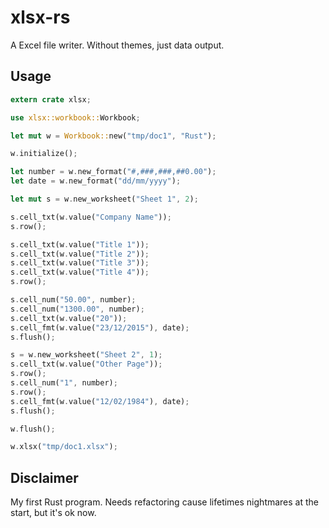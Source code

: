 # xlsx-rs

A Excel file writer. Without themes, just data output.

## Usage

```rust
extern crate xlsx;

use xlsx::workbook::Workbook;

let mut w = Workbook::new("tmp/doc1", "Rust");

w.initialize();

let number = w.new_format("#,###,###,##0.00");
let date = w.new_format("dd/mm/yyyy");

let mut s = w.new_worksheet("Sheet 1", 2);

s.cell_txt(w.value("Company Name"));
s.row();

s.cell_txt(w.value("Title 1"));
s.cell_txt(w.value("Title 2"));
s.cell_txt(w.value("Title 3"));
s.cell_txt(w.value("Title 4"));
s.row();

s.cell_num("50.00", number);
s.cell_num("1300.00", number);
s.cell_txt(w.value("20"));
s.cell_fmt(w.value("23/12/2015"), date);
s.flush();

s = w.new_worksheet("Sheet 2", 1);
s.cell_txt(w.value("Other Page"));
s.row();
s.cell_num("1", number);
s.row();
s.cell_fmt(w.value("12/02/1984"), date);
s.flush();

w.flush();

w.xlsx("tmp/doc1.xlsx");
```

## Disclaimer

My first Rust program. Needs refactoring cause lifetimes nightmares at the start, but it's ok now.
